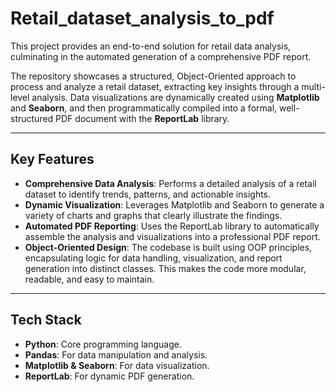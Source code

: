 # Retail_dataset_analysis_to_pdf
This project provides an end-to-end solution for retail data analysis, culminating in the automated generation of a comprehensive PDF report.

The repository showcases a structured, Object-Oriented approach to process and analyze a retail dataset, extracting key insights through a multi-level analysis. Data visualizations are dynamically created using **Matplotlib** and **Seaborn**, and then programmatically compiled into a formal, well-structured PDF document with the **ReportLab** library.

---
## Key Features

* **Comprehensive Data Analysis**: Performs a detailed analysis of a retail dataset to identify trends, patterns, and actionable insights.
* **Dynamic Visualization**: Leverages Matplotlib and Seaborn to generate a variety of charts and graphs that clearly illustrate the findings.
* **Automated PDF Reporting**: Uses the ReportLab library to automatically assemble the analysis and visualizations into a professional PDF report.
* **Object-Oriented Design**: The codebase is built using OOP principles, encapsulating logic for data handling, visualization, and report generation into distinct classes. This makes the code more modular, readable, and easy to maintain.

---
## Tech Stack

* **Python**: Core programming language.
* **Pandas**: For data manipulation and analysis.
* **Matplotlib & Seaborn**: For data visualization.
* **ReportLab**: For dynamic PDF generation.
